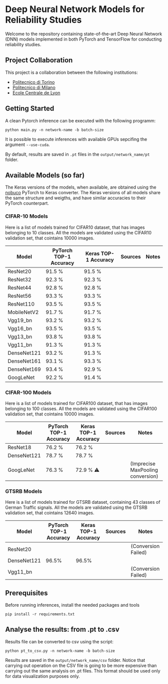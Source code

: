 # Deep Neural Network Models for Reliability Studies
Welcome to the repository containing state-of-the-art Deep Neural Network (DNN) models implemented in both PyTorch and TensorFlow for conducting reliability studies. 

## Project Collaboration

This project is a collaboration between the following institutions:

- [Politecnico di Torino](https://www.polito.it/)
- [Politecnico di Milano](https://www.polimi.it/)
- [Ecole Centrale de Lyon](https://www.ec-lyon.fr/en)

## Getting Started

A clean Pytorch inference can be executed with the following programm:
```
python main.py -n network-name -b batch-size 
```

It is possible to execute inferences with available GPUs sepcifing the argument ```--use-cuda```.

By default, results are saved in ```.pt``` files in the ```output/network_name/pt``` folder. 

## Available Models (so far)

The Keras versions of the models, when available, are obtained using the [nobuco](https://github.com/AlexanderLutsenko/nobuco) PyTorch to Keras converter.
The Keras versions of all models share the same structure and weigths, and have similar accuracies to their PyTorch counterpart.

### CIFAR-10 Models
Here is a list of models trained for CIFAR10 dataset, that has images belonging to 10 classes.
All the models are validated using the CIFAR10 validation set, that cointains 10000 images.

| Model        | PyTorch TOP-1 Accuracy  | Keras TOP-1 Accuracy |  Sources  | Notes     |
| ------------ | ----------------------- | -------------------- |---------- |-----------|
| ResNet20     | 91.5 %                  | 91.5 %               |           |           |
| ResNet32     | 92.3 %                  | 92.3 %               |           |           |
| ResNet44     | 92.8 %                  | 92.8 %               |           |           |
| ResNet56     | 93.3 %                  | 93.3 %               |           |           |
| ResNet110    | 93.5 %                  | 93.5 %               |           |           |
| MobileNetV2  | 91.7 %                  | 91.7 %               |           |           |
| Vgg19_bn     | 93.2 %                  | 93.2 %               |           |           |
| Vgg16_bn     | 93.5 %                  | 93.5 %               |           |           |
| Vgg13_bn     | 93.8 %                  | 93.8 %               |           |           | 
| Vgg11_bn     | 91.3 %                  | 91.3 %               |           |           |
| DenseNet121  | 93.2 %                  | 91.3 %               |           |           | 
| DenseNet161  | 93.1 %                  | 93.3 %               |           |           |          
| DenseNet169  | 93.4 %                  | 92.9 %               |           |           | 
| GoogLeNet    | 92.2 %                  | 91.4 %               |           |           | 

### CIFAR-100 Models
Here is a list of models trained for CIFAR100 dataset, that has images belonging to 100 classes.
All the models are validated using the CIFAR100 validation set, that cointains 10000 images.

| Model        | PyTorch TOP-1 Accuracy  | Keras TOP-1 Accuracy |  Sources  | Notes                     |
| ------------ | ----------------------- |--------------------- |---------- | ------------------------- |
| ResNet18     | 76.2 %                  | 76.2 %               |           |                           |
| DenseNet121  | 78.7 %                  | 78.7 %               |           |                           |
| GoogLeNet    | 76.3 %                  | 72.9 %   :warning:   |           | (Imprecise MaxPooling conversion)                               |

### GTSRB Models
Here is a list of models trained for GTSRB dataset, containing 43 classes of German Traffic signals.
All the models are validated using the GTSRB validation set, that cointains 12640 images.

| Model        | PyTorch TOP-1 Accuracy  | Keras TOP-1 Accuracy |  Sources  | Notes                     |
| ------------ | ----------------------- |--------------------- |---------- | ------------------------- |
| ResNet20     |                         |                      |           | (Conversion Failed)       |
| DenseNet121  | 96.5%                   | 96.5%                |           |                           |
| Vgg11_bn     |                         |                      |           | (Conversion Failed)       |

## Prerequisites 

Before running inferences, install the needed packages and tools
```
pip install -r requirements.txt
```


## Analyse the results: from .pt to .csv

Results file can be converted to csv using the script:
```
python pt_to_csv.py -n network-name -b batch-size 
```
Results are saved in the ```output/network_name/csv``` folder. Notice that carrying out operation on the CSV file is going to be more expensive than carrying out the same analysis on .pt files. This format should be used only for data visualization purposes only.

